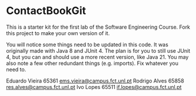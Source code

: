 # ContactBookGit
This is a starter kit for the first lab of the Software Engineering Course.
Fork this project to make your own version of it.

You will notice some things need to be updated in this code. It was originally made with Java 8 and JUnit 4. The plan is for you to still use JUnit 4, but you can and should use a more recent version, like Java 21. You may also note a few other redundant things (e.g. imports). Fix whatever you need to.

Eduardo Vieira 65361 ems.vieira@campus.fct.unl.pt
Rodrigo Alves 65858 res.alves@campus.fct.unl.pt
Ivo Lopes 65511 if.lopes@campus.fct.unl.pt
